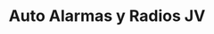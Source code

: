 ---
title: "Auto Alarmas y Radios JV"
url: /barrios-unidos/auto-alarmas-y-radios-jv/
shop: Autoteile
---